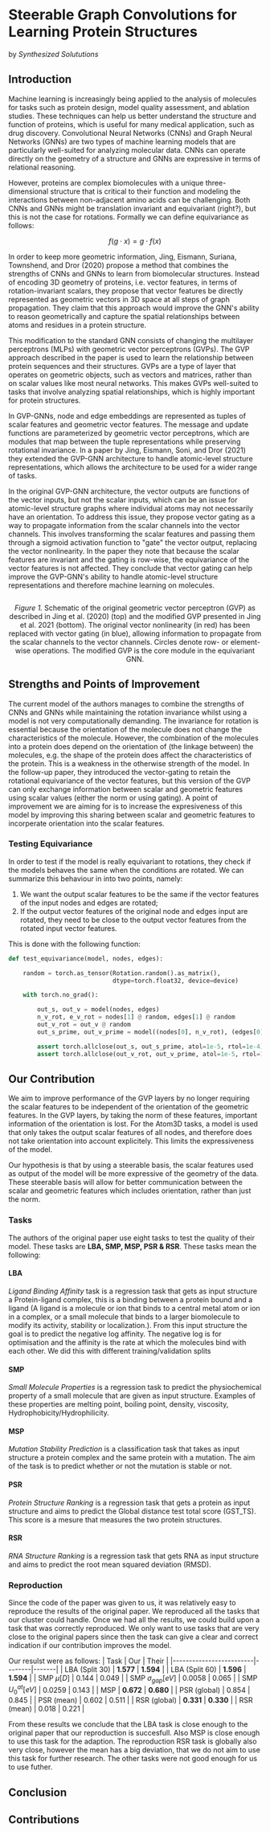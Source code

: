 # Steerable Graph Convolutions for Learning Protein Structures
by *Synthesized Solututions*

## Introduction
<!-- An analysis of the paper and its key components. Think about it as nicely formatted review as you would see on OpenReview.net -->
Machine learning is increasingly being applied to the analysis of molecules for tasks such as protein design, model quality assessment, and ablation studies. These techniques can help us better understand the structure and function of proteins, which is useful for many medical application, such as drug discovery. Convolutional Neural Networks (CNNs) and Graph Neural Networks (GNNs) are two types of machine learning models that are  particularly well-suited for analyzing molecular data. CNNs can operate directly on the geometry of a structure and GNNs are expressive in terms of relational reasoning.

However, proteins are complex biomolecules with a unique three-dimensional structure that is critical to their function and modeling the interactions between non-adjacent amino acids can be challenging. Both CNNs and GNNs might be translation invariant and equivariant (right?), but this is not the case for rotations.  Formally we can define equivariance as follows:

$$f(g\cdot x) = g\cdot f(x)$$

In order to keep more geometric information, Jing, Eismann, Suriana, Townshend, and Dror (2020) propose a method that combines the strengths of CNNs and GNNs to learn from biomolecular structures. Instead of encoding 3D geometry of proteins, i.e. vector features, in terms of rotation-invariant scalars, they propose that vector features be directly represented as geometric vectors in 3D space at all steps of graph propagation. They claim that this approach would improve the GNN's ability to reason geometrically and capture the spatial relationships between atoms and residues in a protein structure.

This modification to the standard GNN consists of changing the multilayer perceptrons (MLPs) with geometric vector perceptrons (GVPs). The GVP approach described in the paper is used to learn the relationship between protein sequences and their structures. GVPs are a type of layer that operates on geometric objects, such as vectors and matrices, rather than on scalar values like most neural networks. This makes GVPs well-suited to tasks that involve analyzing spatial relationships, which is highly important for protein structures.

In GVP-GNNs, node and edge embeddings are represented as tuples of scalar features and geometric vector features. The message and update functions are parameterized by geometric vector perceptrons, which are modules that map between the tuple representations while preserving rotational invariance. In a paper by Jing, Eismann, Soni, and Dror (2021) they extended the GVP-GNN architecture to handle atomic-level structure representations, which allows the architecture to be used for a wider range of tasks. <!-- why, idk rn -->

In the original GVP-GNN architecture, the vector outputs are functions of the vector inputs, but not the scalar inputs, which can be an issue for atomic-level structure graphs where individual atoms may not necessarily have an orientation. <!-- also don't really understand why -->
To address this issue, they propose vector gating as a way to propagate information from the scalar channels into the vector channels. This involves transforming the scalar features and passing them through a sigmoid activation function to "gate" the vector output, replacing the vector nonlinearity. In the paper they note that because the scalar features are invariant and the gating is row-wise, the equivariance of the vector features is not affected. They conclude that vector gating can help improve the GVP-GNN's ability to handle atomic-level structure representations and therefore machine learning on molecules.

<!-- add a better conclusion of this paragraph here -->

<!-- Equivariant message-passing seeks to incorporate the equivariant representations of ENNs within the message-passing framework of GNNs instead of indirectly encoding the 3D geometry in terms of pairwise distances, angles, and other scalar features. <----- this is a sentence from the 2021 paper -->

<p align="center">
    <img src="gvp-pytorch/schematic.png" style="margin:0" alt>
</p>
<p align="center">
    <em>Figure 1.</em> Schematic of the original geometric vector perceptron (GVP) as described in Jing et al. (2020) (top) and the modified GVP presented in Jing et al. 2021 (bottom). The original vector nonlinearity (in red) has been replaced with vector gating (in blue), allowing information to propagate from the scalar channels to the vector channels. Circles denote row- or element-wise operations. The modified GVP is the core module in the equivariant GNN.
</p>


## Strengths and Points of Improvement
<!-- Exposition of its weaknesses/strengths/potential which triggered your group to come with a response. -->

<!-- #BEGIN NOTES#

- Current model is not very expressive, but quite efficient; it's not steerable (slow); can only handle type-1
  - GVPs would kind of be part of the Invariant Message Passing NNs
  - So I consider it as a “incomplete” steerable mlp
  - My point is that steerable MLP can enable the information exchange between all possible pairs of vectors (type 0, 1, …, n), but GVP can only exchange the information from scalar vector to type-1 vector by using gating and from type-1 vector to scalar using norm.
- only invariant to rotation, due to taking norm (scalar value) (i think) -> this is only the case in the 2020 paper, but not necessarily in the 2021 paper, so i think we really need to focus on the expressiveness and not necessarily the equivariance

#END NOTES# -->

The current model of the authors manages to combine the strengths of CNNs and GNNs while maintaining the rotation invariance whilst using a model is not very computationally demanding. The invariance for rotation is essential because the orientation of the molecule does not change the characteristics of the molecule. However, the combination of the molecules into a protein does depend on the orientation of (the linkage between) the molecules, e.g. the shape of the protein does affect the characteristics of the protein. This is a weakness in the otherwise strength of the model. In the follow-up paper, they introduced the vector-gating to retain the rotational equivariance of the vector features, but this version of the GVP can only exchange information between scalar and geometric features using scalar values (either the norm or using gating). A point of improvement we are aiming for is to increase the expresiveness of this model by improving this sharing between scalar and geometric features to incorperate orientation into the scalar features.


### Testing Equivariance
In order to test if the model is really equivariant to rotations, they check if the models behaves the same when the conditions are rotated. We can summarize this behaviour in into two points, namely:

<!-- - n_v = nodes[1] -> vector features of the nodes
- e_v = edges[1] -> vector features of the edges -->

1. We want the output scalar features to be the same if the vector features of the input nodes and edges are rotated;
2. If the output vector features of the original node and edges input are rotated, they need to be close to the output vector features from the rotated input vector features.

This is done with the following function:

```py
def test_equivariance(model, nodes, edges):

    random = torch.as_tensor(Rotation.random().as_matrix(),
                             dtype=torch.float32, device=device)

    with torch.no_grad():

        out_s, out_v = model(nodes, edges)
        n_v_rot, e_v_rot = nodes[1] @ random, edges[1] @ random
        out_v_rot = out_v @ random
        out_s_prime, out_v_prime = model((nodes[0], n_v_rot), (edges[0], e_v_rot))

        assert torch.allclose(out_s, out_s_prime, atol=1e-5, rtol=1e-4)
        assert torch.allclose(out_v_rot, out_v_prime, atol=1e-5, rtol=1e-4)
```

## Our Contribution
<!-- Describe your novel contribution. -->
We aim to improve performance of the GVP layers by no longer requiring the scalar features to be independent of the orientation of the geometric features. In the GVP layers, by taking the norm of these features, important information of the orientation is lost. For the Atom3D tasks, a model is used that only takes the output scalar features of all nodes, and therefore does not take orientation into account explicitely. This limits the expressiveness of the model.

Our hypothesis is that by using a steerable basis, the scalar features used as output of the model will be more expressive of the geometry of the data. These steerable basis will allow for better communication between the scalar and geometric features which includes orientation, rather than just the norm.

### Tasks
The authors of the original paper use eight tasks to test the quality of their model. These tasks are **LBA, SMP, MSP, PSR & RSR**. These tasks mean the following:
#### LBA
*Ligand Binding Affinity* task is a regression task that gets as input structure a
Protein-ligand complex, this is a binding between a protein bound and a ligand (A ligand is a molecule or ion that binds to a central metal atom or ion in a complex, or a small molecule that binds to a larger biomolecule to modify its activity, stability or localization.). From this input structure the goal is to predict the negative log affinity. The negative log is for optimisation and the affinity is the rate at which the molecules bind with each other. We did this with different training/validation splits

#### SMP
*Small Molecule Properties* is a regression task to predict the physiochemical property of a small molecule that are given as input structure. Examples of these properties are melting point, boiling point, density, viscosity, Hydrophobicity/Hydrophilicity.

#### MSP
*Mutation Stability Prediction* is a classification task that takes as input structure a
protein complex and the same protein with a mutation. The aim of the task is to predict whether or not the mutation is stable or not.
####  PSR
*Protein Structure Ranking* is a regression task that gets a protein as input structure and aims to predict the Global distance test total score (GST_TS). This score is a mesure that measures the two protein structures.

#### RSR
*RNA Structure Ranking* is a regression task that gets RNA as input structure and aims to predict the root mean squared deviation (RMSD).

### Reproduction
Since the code of the paper was given to us, it was relatively easy to reproduce the results of the original paper. We reproduced all the tasks that our cluster could handle. Once we had all the results, we could build upon a task that was correctly reproduced. We only want to use tasks that are very close to the original papers since then the task can give a clear and correct indication if our contribution improves the model.

Our resulst were as follows:
| Task                    | Our    | Their |
|-------------------------|--------|-------|
| LBA (Split 30)          | **1.577**  | **1.594** |
| LBA (Split 60)          | **1.596**  | **1.594** |
| SMP $\mu[D]$            | 0.144  | 0.049 |
| SMP $\sigma_{gap} [eV]$ | 0.0058 | 0.065 |
| SMP $U^{at}_0 [eV]$     | 0.0259 | 0.143 |
| MSP                     | **0.672**  | **0.680** |
| PSR (global)            | 0.854  | 0.845 |
| PSR (mean)              | 0.602  | 0.511 |
| RSR (global)            | **0.331**  | **0.330** |
| RSR (mean)              | 0.018  | 0.221 |

From these results we conclude that the LBA task is close enough to the original paper that our reproduction is succesfull. Also MSP is close enough to use this task for the adaption. The reproduction RSR task is globally also very close, however the mean has a big deviation, that we do not aim to use this task for further research. The other tasks were not good enough for us to use futher.

<!-- - changing perhaps change the k in knn for these graph convolution (message passing layers) -->

<!--
ChatGPT stuff on the explanation of steerable graph convolutions
In a steerable graph convolution, the filters are defined in a way that they can be rotated to any direction in the graph, by using a steering matrix. The steering matrix is a set of complex-valued coefficients that are learned during training, and it encodes the rotation of the filters in the spectral domain of the graph Laplacian matrix.

The spectral domain of the graph Laplacian matrix consists of its eigenvalues and eigenvectors. The eigenvectors represent the basis functions of the graph, while the eigenvalues correspond to the frequencies of the functions. By multiplying the filter with the steering matrix in the spectral domain, the filter is rotated to the desired direction in the graph.

The steerable graph convolutional operation can be represented as:

$Y = U g(\Lambda) U^T X$,

where $X$ is the input feature matrix, $Y$ is the output feature matrix, $U$ is the matrix of eigenvectors of the graph Laplacian, $\Lambda$ is the diagonal matrix of eigenvalues, $g$ is a diagonal matrix of learnable filter coefficients, and $T$ denotes matrix transpose.

The steerable graph convolution can be efficiently implemented using the Chebyshev polynomial approximation, which allows for a low-order polynomial approximation of the filter function in the spectral domain. This reduces the computational complexity of the operation and makes it practical for large-scale graphs.

Overall, steerable graph convolutions offer a flexible and efficient way to perform graph convolutional operations in any direction, making them suitable for a wide range of graph-based machine learning tasks.
 -->

## Conclusion
<!-- Conclude -->




## Contributions
<!-- Close the notebook with a description of each student's contribution. -->
